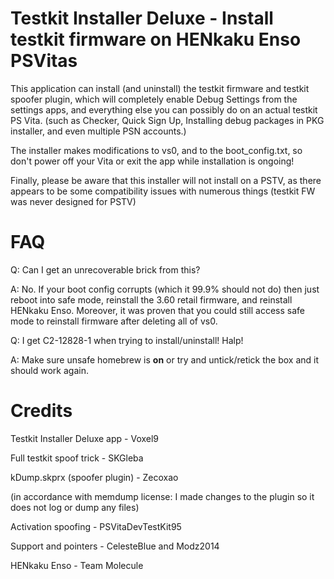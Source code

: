 Testkit Installer Deluxe - Install testkit firmware on HENkaku Enso PSVitas
===========================================================================

This application can install (and uninstall) the testkit firmware and testkit spoofer plugin, which will completely enable Debug Settings from the settings apps, and everything else you can possibly do on an actual testkit PS Vita. (such as Checker, Quick Sign Up, Installing debug packages in PKG installer, and even multiple PSN accounts.)

The installer makes modifications to vs0, and to the boot_config.txt, so don't power off your Vita or exit the app while installation is ongoing!

Finally, please be aware that this installer will not install on a PSTV, as there appears to be some compatibility issues with numerous things (testkit FW was never designed for PSTV)

FAQ
===
Q: Can I get an unrecoverable brick from this?

A: No. If your boot config corrupts (which it 99.9% should not do) then just reboot into safe mode, reinstall the 3.60 retail firmware, and reinstall HENkaku Enso. Moreover, it was proven that you could still access safe mode to reinstall firmware after deleting all of vs0.

Q: I get C2-12828-1 when trying to install/uninstall! Halp!

A: Make sure unsafe homebrew is **on** or try and untick/retick the box and it should work again.

Credits
=======
Testkit Installer Deluxe app - Voxel9

Full testkit spoof trick - SKGleba

kDump.skprx (spoofer plugin) - Zecoxao

(in accordance with memdump license: I made changes to the plugin so it does not log or dump any files)

Activation spoofing - PSVitaDevTestKit95

Support and pointers - CelesteBlue and Modz2014

HENkaku Enso - Team Molecule
